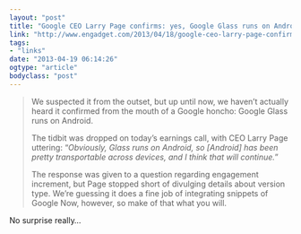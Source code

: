```yaml
---
layout: "post"
title: "Google CEO Larry Page confirms: yes, Google Glass runs on Android"
link: "http://www.engadget.com/2013/04/18/google-ceo-larry-page-confirms-google-glass-runs-android/"
tags: 
- "links"
date: "2013-04-19 06:14:26"
ogtype: "article"
bodyclass: "post"
---
```


> We suspected it from the outset, but up until now, we haven’t actually heard it confirmed from the mouth of a Google honcho: Google Glass runs on Android.
> 
> The tidbit was dropped on today’s earnings call, with CEO Larry Page uttering: “*Obviously, Glass runs on Android, so [Android] has been pretty transportable across devices, and I think that will continue.*”
> 
> The response was given to a question regarding engagement increment, but Page stopped short of divulging details about version type. We’re guessing it does a fine job of integrating snippets of Google Now, however, so make of that what you will.

No surprise really…